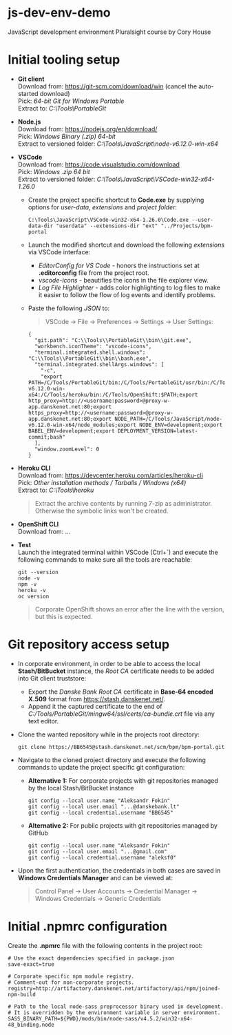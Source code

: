 # js-dev-env-demo
JavaScript development environment Pluralsight course by Cory House

Initial tooling setup
==================
* __Git client__<br/>
  Download from: https://git-scm.com/download/win (cancel the auto-started download)<br/>
  Pick: _64-bit Git for Windows Portable_<br/>
  Extract to: _C:\Tools\PortableGit_<br/>

* __Node.js__<br/>
  Download from: https://nodejs.org/en/download/<br/>
  Pick: _Windows Binary (.zip) 64-bit_<br/>
  Extract to versioned folder: _C:\Tools\JavaScript\node-v6.12.0-win-x64_<br/>

* __VSCode__<br/>
  Download from: https://code.visualstudio.com/download<br/>
  Pick: _Windows .zip 64 bit_<br/>
  Extract to versioned folder: _C:\Tools\JavaScript\VSCode-win32-x64-1.26.0_<br/>
  - Create the project specific shortcut to __Code.exe__ by supplying options for _user-data_, _extensions_ and _project folder_:

    `C:\Tools\JavaScript\VSCode-win32-x64-1.26.0\Code.exe --user-data-dir "userdata" --extensions-dir "ext" "../Projects/bpm-portal`

  - Launch the modified shortcut and download the following _extensions_ via VSCode interface:
    - _EditorConfig for VS Code_ - honors the instructions set at __.editorconfig__ file from the project root.
    - _vscode-icons_ - beautifies the icons in the file explorer view.
    - _Log File Highlighter_ - adds color highlighting to log files to make it easier to follow the flow of log events and identify problems.

  - Paste the following _JSON_ to:
    > VSCode &rightarrow; File &rightarrow; Preferences &rightarrow; Settings &rightarrow; User Settings:
    ```
    {
      "git.path": "C:\\Tools\\PortableGit\\bin\\git.exe",
      "workbench.iconTheme": "vscode-icons",
      "terminal.integrated.shell.windows": "C:\\Tools\\PortableGit\\bin\\bash.exe",
      "terminal.integrated.shellArgs.windows": [
        "-c",
        "export PATH=/C/Tools/PortableGit/bin:/C/Tools/PortableGit/usr/bin:/C/Tools/JavaScript/node-v6.12.0-win-x64:/C/Tools/heroku/bin:/C/Tools/OpenShift:$PATH;export http_proxy=http://<username:password>@proxy-w-app.danskenet.net:80;export https_proxy=http://<username:password>@proxy-w-app.danskenet.net:80;export NODE_PATH=/C/Tools/JavaScript/node-v6.12.0-win-x64/node_modules;export NODE_ENV=development;export BABEL_ENV=development;export DEPLOYMENT_VERSION=latest-commit;bash"
      ],
      "window.zoomLevel": 0
    }
    ```

* __Heroku CLI__<br/>
  Download from: https://devcenter.heroku.com/articles/heroku-cli<br/>
  Pick: _Other installation methods / Tarballs / Windows (x64)_<br/>
  Extract to: _C:\Tools\heroku_<br/>
  > Extract the archive contents by running 7-zip as administrator. Otherwise the symbolic links won't be created.<br/>

* __OpenShift CLI__<br/>
  Download from: ...<br/>

* __Test__<br/>
  Launch the integrated terminal within VSCode (Ctrl+`) and execute the following commands to make sure all the tools are reachable:
  ```
  git --version
  node -v
  npm -v
  heroku -v
  oc version
  ```
  > Corporate OpenShift shows an error after the line with the version, but this is expected.


Git repository access setup
==================
* In corporate environment, in order to be able to access the local __Stash/BitBucket__ instance, the _Root CA_ certificate needs to be added into Git client truststore:
  - Export the _Danske Bank Root CA_ certificate in __Base-64 encoded X.509__ format from https://stash.danskenet.net/.
  - Append it the captured certificate to the end of _C:/Tools/PortableGit/mingw64/ssl/certs/ca-bundle.crt_ file via any text editor.

* Clone the wanted repository while in the projects root directory:

  `git clone https://BB6545@stash.danskenet.net/scm/bpm/bpm-portal.git`

* Navigate to the cloned project directory and execute the following commands to update the project specific git configuration:
  - __Alternative 1:__ For corporate projects with git repositories managed by the local Stash/BitBucket instance
    ```
    git config --local user.name "Aleksandr Fokin"
    git config --local user.email "...@danskebank.lt"
    git config --local credential.username "BB6545"
    ```

  - __Alternative 2:__ For public projects with git repositories managed by GitHub
    ```
    git config --local user.name "Aleksandr Fokin"
    git config --local user.email "...@gmail.com"
    git config --local credential.username "aleksf0"
    ```

- Upon the first authentication, the credentials in both cases are saved in __Windows Credentials Manager__ and can be viewed at:

  > Control Panel &rightarrow; User Accounts &rightarrow; Credential Manager &rightarrow; Windows Credentials &rightarrow; Generic Credentials


Initial .npmrc configuration
==================
Create the __.npmrc__ file with the following contents in the project root:

```
# Use the exact dependencies specified in package.json
save-exact=true

# Corporate specific npm module registry.
# Comment-out for non-corporate projects.
registry=http://artifactory.danskenet.net/artifactory/api/npm/joined-npm-build

# Path to the local node-sass preprocessor binary used in development.
# It is overridden by the environment variable in server environment.
SASS_BINARY_PATH=${PWD}/mods/bin/node-sass/v4.5.2/win32-x64-48_binding.node
```
